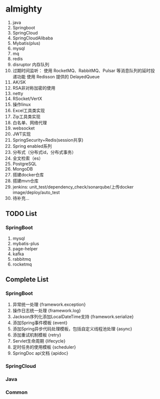 # almighty
1. java
2. Springboot
3. SpringCloud
4. SpringCloudAlibaba
5. Mybatis(plus)
6. mysql
7. mq
8. redis
9. disruptor 内存队列
10. 过期时间监听：
    使用 RocketMQ、RabbitMQ、Pulsar 等消息队列的延时投递功能 
    使用 Redisson 提供的 DelayedQueue
11. AK/SK
12. RSA非对称加密的使用
13. netty
14. RSocket/VertX
15. 操作linux
16. Excel工具类实现
17. Zip工具类实现
18. 白名单、网络代理
19. websocket
20. JWT实现
21. SpringSecurity+Redis(session共享)
22. Spring enabled系列
23. 分布式（分布式id，分布式事务）
24. 全文检索（es）
25. PostgreSQL
26. MongoDB
27. 搭建docker仓库
28. 搭建mvn仓库
29. jenkins: unit_test/dependency_check/sonarqube/上传docker image/deploy/auto_test
30. 待补充...

## TODO List
### SpringBoot
1. mysql
2. mybatis-plus
3. page-helper
4. kafka
5. rabbitmq
6. rocketmq

## Complete List
### SpringBoot
1. 异常统一处理 {framework.exception}
2. 操作日志统一处理 {framework.log}
3. Jackson序列化添加LocalDateTime支持 {framework.serialize}
4. 添加Spring事件模板 {event}
5. 添加Spring异步代码处理模板，包括自定义线程池处理 {async}
6. 添加重试机制模板 {retry}
7. Servlet生命周期 {lifecycle}
8. 定时任务的使用模板 {scheduler}
9. SpringDoc api文档 {apidoc}
### SpringCloud
### Java
### Common
